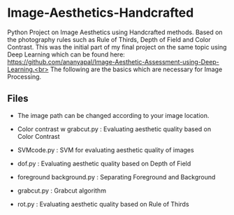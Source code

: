 # Image-Aesthetics-Handcrafted
Python Project on Image Aesthetics using Handcrafted methods. Based on the photography rules such as Rule of Thirds, Depth of Field and Color Contrast. This was the initial part of my final project on the same topic using Deep Learning which can be found here: https://github.com/ananyapal/Image-Aesthetic-Assessment-using-Deep-Learning.<br> The following are the basics which are necessary for Image Processing.

## Files

 - The image path can be changed according to your image location.

 - Color contrast w grabcut.py : 
 Evaluating aesthetic quality based on Color Contrast

 - SVMcode.py	: 
 SVM for evaluating aesthetic quality of images

 - dof.py	: 
 Evaluating aesthetic quality based on Depth of Field

 - foreground background.py	: 
 Separating Foreground and Background

 - grabcut.py	: 
 Grabcut algorithm

 - rot.py : 
 Evaluating aesthetic quality based on Rule of Thirds
